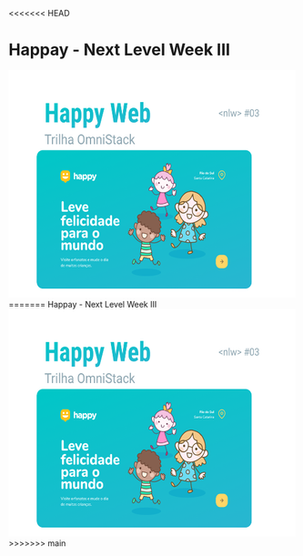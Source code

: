 <<<<<<< HEAD
# Happay - Next Level Week III 

<img src="./capa.png" width="800" height="400" >
=======
Happay - Next Level Week III 

<img src="./capa.png" width="800" height="400" >
>>>>>>> main
